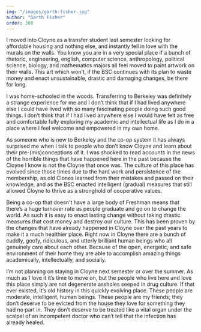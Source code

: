 ```yaml
---
img: "/images/garth-fisher.jpg"
author: "Garth Fisher"
order: 300
---
```

I moved into Cloyne as a transfer student last semester looking for affordable housing and nothing else, and instantly fell in love with the murals on the walls. You know you are in a very special place if a bunch of rhetoric, engineering, english, computer science, anthropology, political science, biology, and mathematics majors all feel moved to paint artwork on their walls. This art which won’t, if the BSC continues with its plan to waste money and enact unsustainable, drastic and damaging changes, be there for long.

I was home-schooled in the woods. Transferring to Berkeley was definitely a strange experience for me and I don’t think that if I had lived anywhere else I could have lived with so many fascinating people doing such good things. I don’t think that if I had lived anywhere else I would have felt as free and comfortable fully exploring my academic and intellectual life as I do in a place where I feel welcome and empowered in my own home.

As someone who is new to Berkeley and the co-op system it has always surprised me when I talk to people who don’t know Cloyne and learn about their pre-(mis)conceptions of it. I was shocked to read accounts in the news of the horrible things that have happened here in the past because the Cloyne I know is not the Cloyne that once was. The culture of this place has evolved since those times due to the hard work and persistence of the membership, as old Clones learned from their mistakes and passed on their knowledge, and as the BSC enacted intelligent (gradual) measures that still allowed Cloyne to thrive as a stronghold of cooperative values.

Being a co-op that doesn't have a large body of Freshman means that there’s a huge turnover rate as people graduate and go on to change the world. As such it is easy to enact lasting change without taking drastic measures that cost money and destroy our culture. This has been proven by the changes that have already happened in Cloyne over the past years to make it a much healthier place. Right now in Cloyne there are a bunch of cuddly, goofy, ridiculous, and utterly brilliant human beings who all genuinely care about each other. Because of the open, energetic, and safe environment of their home they are able to accomplish amazing things academically, intellectually, and socially.

I’m not planning on staying in Cloyne next semester or over the summer. As much as I love it it’s time to move on, but the people who live here and love this place simply are not degenerate assholes seeped in drug culture. If that ever existed, it’s old history in this quickly evolving place. These people are moderate, intelligent, human beings. These people are my friends; they don’t deserve to be evicted from the house they love for something they had no part in. They don’t deserve to be treated like a vital organ under the scalpel of an incompetent doctor who can’t tell that the infection has already healed.